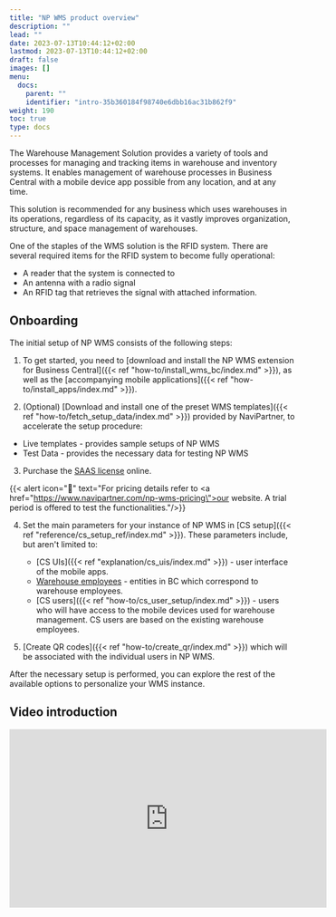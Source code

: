 ```yaml
---
title: "NP WMS product overview"
description: ""
lead: ""
date: 2023-07-13T10:44:12+02:00
lastmod: 2023-07-13T10:44:12+02:00
draft: false
images: []
menu:
  docs:
    parent: ""
    identifier: "intro-35b360184f98740e6dbb16ac31b862f9"
weight: 190
toc: true
type: docs
---
```


The Warehouse Management Solution provides a variety of tools and processes for managing and tracking items in warehouse and inventory systems. It enables management of warehouse processes in Business Central with a mobile device app possible from any location, and at any time.

This solution is recommended for any business which uses warehouses in its operations, regardless of its capacity, as it vastly improves organization, structure, and space management of warehouses. 

One of the staples of the WMS solution is the RFID system. There are several required items for the RFID system to become fully operational: 

- A reader that the system is connected to
- An antenna with a radio signal
- An RFID tag that retrieves the signal with attached information.

## Onboarding

The initial setup of NP WMS consists of the following steps:

1. To get started, you need to [download and install the NP WMS extension for Business Central]({{< ref "how-to/install_wms_bc/index.md" >}}), as well as the [accompanying mobile applications]({{< ref "how-to/install_apps/index.md" >}}). 

2. (Optional) [Download and install one of the preset WMS templates]({{< ref "how-to/fetch_setup_data/index.md" >}}) provided by NaviPartner, to accelerate the setup procedure:

- Live templates - provides sample setups of NP WMS
- Test Data - provides the necessary data for testing NP WMS

3. Purchase the [SAAS license](https://docs.microsoft.com/en-us/dynamics365/business-central/dev-itpro/deployment/licensing) online.

  {{< alert icon="📝" text="For pricing details refer to <a href=\"https://www.navipartner.com/np-wms-pricing\">our website</a>. A trial period is offered to test the functionalities."/>}}

4. Set the main parameters for your instance of NP WMS in [CS setup]({{< ref "reference/cs_setup_ref/index.md" >}}). These parameters include, but aren't limited to:

    - [CS UIs]({{< ref "explanation/cs_uis/index.md" >}}) - user interface of the mobile apps. 
    - [Warehouse employees](https://docs.microsoft.com/en-us/dynamics365/business-central/warehouse-how-to-set-up-warehouse-employees) - entities in BC which correspond to warehouse employees.
    - [CS users]({{< ref "how-to/cs_user_setup/index.md" >}}) - users who will have access to the mobile devices used for warehouse management. CS users are based on the existing warehouse employees.
 

5. [Create QR codes]({{< ref "how-to/create_qr/index.md" >}}) which will be associated with the individual users in NP WMS.

After the necessary setup is performed, you can explore the rest of the available options to personalize your WMS instance.

## Video introduction

<iframe width="560" height="315" src="https://www.youtube.com/embed/b6WIL-5AbJc" title="YouTube video player" frameborder="0" allow="accelerometer; autoplay; clipboard-write; encrypted-media; gyroscope; picture-in-picture; web-share" allowfullscreen></iframe>
